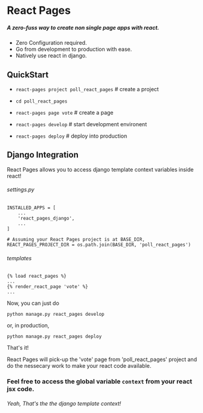 # React Pages
##### A zero-fuss way to create non single page apps with react.


- Zero Configuration required.
- Go from development to production with ease.
- Natively use react in django.

## QuickStart

- `react-pages project poll_react_pages` # create a project

- `cd poll_react_pages`

- `react-pages page vote` # create a page

- `react-pages develop` # start development environent

- `react-pages deploy` # deploy into production

## Django Integration

 React Pages allows you to access django template context variables inside react!


###### settings.py
```
INSTALLED_APPS = [
    ...
    'react_pages_django',
    ...
]

# Assuming your React Pages project is at BASE_DIR,
REACT_PAGES_PROJECT_DIR = os.path.join(BASE_DIR, 'poll_react_pages')
```

###### templates
```
{% load react_pages %}
...
{% render_react_page 'vote' %}
...
```

Now, you can just do

`python manage.py react_pages develop`

or, in production,

`python manage.py react_pages deploy`

That's it!

React Pages will pick-up the 'vote' page from 'poll_react_pages' project and do the nessecary work to make your react code available.


### Feel free to access the global variable `context` from your react jsx code.
###### Yeah, That's the the django template context!
